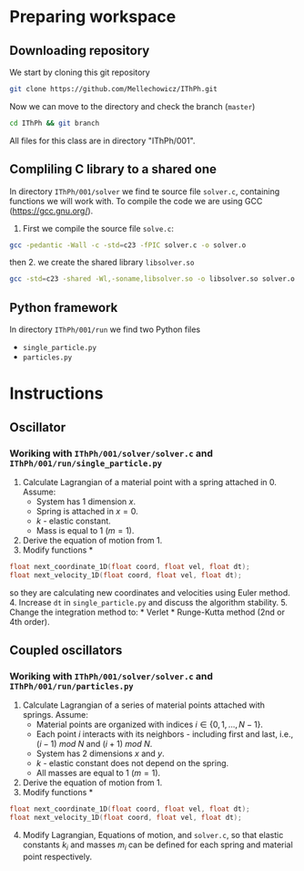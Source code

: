 # Preparing workspace

## Downloading repository
We start by cloning this git repository
```bash
git clone https://github.com/Mellechowicz/IThPh.git
```
Now we can move to the directory and check the branch (`master`)
```bash
cd IThPh && git branch
```
All files for this class are in directory "IThPh/001".

## Compliling C library to a shared one
In directory `IThPh/001/solver` we find te source file `solver.c`, containing functions we will work with. To compile the code we are using GCC (https://gcc.gnu.org/).

1. First we compile the source file `solve.c`:
```bash
gcc -pedantic -Wall -c -std=c23 -fPIC solver.c -o solver.o
```
then 
2. we create the shared library `libsolver.so`
```bash
gcc -std=c23 -shared -Wl,-soname,libsolver.so -o libsolver.so solver.o && cd -
```

## Python framework
In directory `IThPh/001/run` we find two Python files
 * `single_particle.py`
 * `particles.py`

# Instructions

## Oscillator
### Woriking with `IThPh/001/solver/solver.c` and `IThPh/001/run/single_particle.py`

1. Calculate Lagrangian of a material point with a spring attached in 0. Assume:
    * System has 1 dimension $x$.
    * Spring is attached in $x=0$.
    * $k$ - elastic constant.
    * Mass is equal to 1 ($m=1$).
2. Derive the equation of motion from 1.
3. Modify functions
    *
```c
float next_coordinate_1D(float coord, float vel, float dt);
float next_velocity_1D(float coord, float vel, float dt);
```
   so they are calculating new coordinates and velocities using Euler method.
4. Increase `dt` in `single_particle.py` and discuss the algorithm stability.
5. Change the integration method to:
    * Verlet
    * Runge-Kutta method (2nd or 4th order).

## Coupled oscillators
### Woriking with `IThPh/001/solver/solver.c` and `IThPh/001/run/particles.py`

1. Calculate Lagrangian of a series of material points attached with springs. Assume:
    * Material points are organized with indices $i \in \{0, 1, ..., N-1\}$.
    * Each point $i$ interacts with its neighbors - including first and last, i.e., $(i-1)~mod~N$ and $(i+1)~mod~N$.
    * System has 2 dimensions $x$ and $y$.
    * $k$ - elastic constant does not depend on the spring.
    * All masses are equal to 1 ($m=1$).
2. Derive the equation of motion from 1.
3. Modify functions
    *
```c
float next_coordinate_1D(float coord, float vel, float dt);
float next_velocity_1D(float coord, float vel, float dt);
```
4. Modify Lagrangian, Equations of motion, and `solver.c`, so that elastic constants $k_i$ and masses $m_i$ can be defined for each spring and material point respectively.

